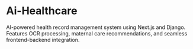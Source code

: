 # Ai-Healthcare
AI-powered health record management system using Next.js and Django. Features OCR processing, maternal care recommendations, and seamless frontend-backend integration.
